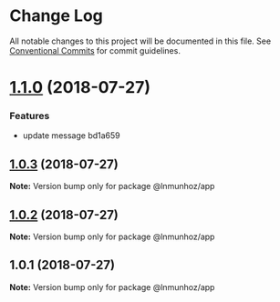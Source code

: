 # Change Log

All notable changes to this project will be documented in this file.
See [Conventional Commits](https://conventionalcommits.org) for commit guidelines.

<a name="1.1.0"></a>
# [1.1.0](/compare/@lnmunhoz/app@1.0.3...@lnmunhoz/app@1.1.0) (2018-07-27)


### Features

* update message bd1a659




<a name="1.0.3"></a>
## [1.0.3](/compare/@lnmunhoz/app@1.0.1...@lnmunhoz/app@1.0.3) (2018-07-27)




**Note:** Version bump only for package @lnmunhoz/app

<a name="1.0.2"></a>
## [1.0.2](/compare/@lnmunhoz/app@1.0.1...@lnmunhoz/app@1.0.2) (2018-07-27)




**Note:** Version bump only for package @lnmunhoz/app

<a name="1.0.1"></a>
## 1.0.1 (2018-07-27)




**Note:** Version bump only for package @lnmunhoz/app
